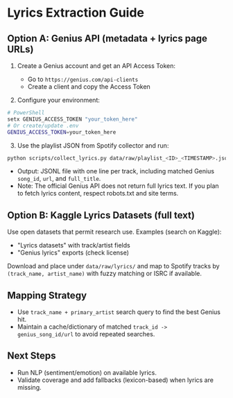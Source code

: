 # Lyrics Extraction Guide

## Option A: Genius API (metadata + lyrics page URLs)

1. Create a Genius account and get an API Access Token:
   - Go to `https://genius.com/api-clients`
   - Create a client and copy the Access Token

2. Configure your environment:
```bash
# PowerShell
setx GENIUS_ACCESS_TOKEN "your_token_here"
# Or create/update .env
GENIUS_ACCESS_TOKEN=your_token_here
```

3. Use the playlist JSON from Spotify collector and run:
```bash
python scripts/collect_lyrics.py data/raw/playlist_<ID>_<TIMESTAMP>.json --output-dir data/lyrics
```

- Output: JSONL file with one line per track, including matched Genius `song_id`, `url`, and `full_title`.
- Note: The official Genius API does not return full lyrics text. If you plan to fetch lyrics content, respect robots.txt and site terms.

## Option B: Kaggle Lyrics Datasets (full text)

Use open datasets that permit research use. Examples (search on Kaggle):
- "Lyrics datasets" with track/artist fields
- "Genius lyrics" exports (check license)

Download and place under `data/raw/lyrics/` and map to Spotify tracks by `(track_name, artist_name)` with fuzzy matching or ISRC if available.

## Mapping Strategy
- Use `track_name + primary_artist` search query to find the best Genius hit.
- Maintain a cache/dictionary of matched `track_id -> genius_song_id/url` to avoid repeated searches.

## Next Steps
- Run NLP (sentiment/emotion) on available lyrics.
- Validate coverage and add fallbacks (lexicon-based) when lyrics are missing.

